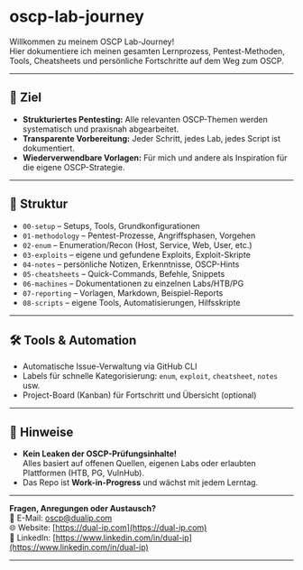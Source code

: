 # oscp-lab-journey

Willkommen zu meinem OSCP Lab-Journey!  
Hier dokumentiere ich meinen gesamten Lernprozess, Pentest-Methoden, Tools, Cheatsheets und persönliche Fortschritte auf dem Weg zum OSCP.

---

## 🎯 Ziel

- **Strukturiertes Pentesting:** Alle relevanten OSCP-Themen werden systematisch und praxisnah abgearbeitet.
- **Transparente Vorbereitung:** Jeder Schritt, jedes Lab, jedes Script ist dokumentiert.
- **Wiederverwendbare Vorlagen:** Für mich und andere als Inspiration für die eigene OSCP-Strategie.

---

## 📁 Struktur

- `00-setup` – Setups, Tools, Grundkonfigurationen
- `01-methodology` – Pentest-Prozesse, Angriffsphasen, Vorgehen
- `02-enum` – Enumeration/Recon (Host, Service, Web, User, etc.)
- `03-exploits` – eigene und gefundene Exploits, Exploit-Skripte
- `04-notes` – persönliche Notizen, Erkenntnisse, OSCP-Hints
- `05-cheatsheets` – Quick-Commands, Befehle, Snippets
- `06-machines` – Dokumentationen zu einzelnen Labs/HTB/PG
- `07-reporting` – Vorlagen, Markdown, Beispiel-Reports
- `08-scripts` – eigene Tools, Automatisierungen, Hilfsskripte

---

## 🛠️ Tools & Automation

- Automatische Issue-Verwaltung via GitHub CLI
- Labels für schnelle Kategorisierung: `enum`, `exploit`, `cheatsheet`, `notes` usw.
- Project-Board (Kanban) für Fortschritt und Übersicht (optional)

---

## 🚩 Hinweise

- **Kein Leaken der OSCP-Prüfungsinhalte!**  
  Alles basiert auf offenen Quellen, eigenen Labs oder erlaubten Plattformen (HTB, PG, VulnHub).
- Das Repo ist **Work-in-Progress** und wächst mit jedem Lerntag.

---

**Fragen, Anregungen oder Austausch?**  
📧 E-Mail: [oscp@dualip.com](mailto:oscp@dualip.com)  
🌐 Website: [https://dual-ip.com](https://dual-ip.com)  
💼 LinkedIn: [https://www.linkedin.com/in/dual-ip](https://www.linkedin.com/in/dual-ip)

---
